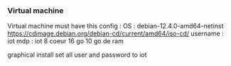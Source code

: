 ### Virtual machine
Virtual machine must have this config :
OS : debian-12.4.0-amd64-netinst 
https://cdimage.debian.org/debian-cd/current/amd64/iso-cd/
username : iot
mdp : iot
8 coeur
16 go
10 go de ram

graphical install
set all user and password to iot